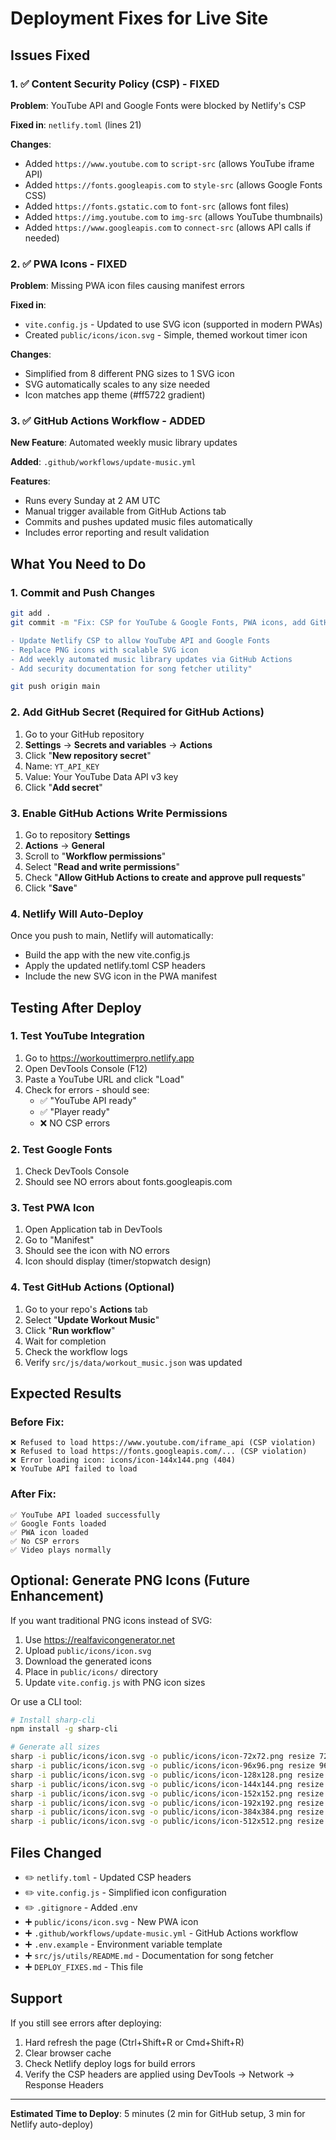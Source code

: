# Deployment Fixes for Live Site

## Issues Fixed

### 1. ✅ Content Security Policy (CSP) - FIXED

**Problem**: YouTube API and Google Fonts were blocked by Netlify's CSP

**Fixed in**: `netlify.toml` (lines 21)

**Changes**:

- Added `https://www.youtube.com` to `script-src` (allows YouTube iframe API)
- Added `https://fonts.googleapis.com` to `style-src` (allows Google Fonts CSS)
- Added `https://fonts.gstatic.com` to `font-src` (allows font files)
- Added `https://img.youtube.com` to `img-src` (allows YouTube thumbnails)
- Added `https://www.googleapis.com` to `connect-src` (allows API calls if needed)

### 2. ✅ PWA Icons - FIXED

**Problem**: Missing PWA icon files causing manifest errors

**Fixed in**:

- `vite.config.js` - Updated to use SVG icon (supported in modern PWAs)
- Created `public/icons/icon.svg` - Simple, themed workout timer icon

**Changes**:

- Simplified from 8 different PNG sizes to 1 SVG icon
- SVG automatically scales to any size needed
- Icon matches app theme (#ff5722 gradient)

### 3. ✅ GitHub Actions Workflow - ADDED

**New Feature**: Automated weekly music library updates

**Added**: `.github/workflows/update-music.yml`

**Features**:

- Runs every Sunday at 2 AM UTC
- Manual trigger available from GitHub Actions tab
- Commits and pushes updated music files automatically
- Includes error reporting and result validation

## What You Need to Do

### 1. Commit and Push Changes

```bash
git add .
git commit -m "Fix: CSP for YouTube & Google Fonts, PWA icons, add GitHub Actions workflow

- Update Netlify CSP to allow YouTube API and Google Fonts
- Replace PNG icons with scalable SVG icon
- Add weekly automated music library updates via GitHub Actions
- Add security documentation for song fetcher utility"

git push origin main
```

### 2. Add GitHub Secret (Required for GitHub Actions)

1. Go to your GitHub repository
2. **Settings** → **Secrets and variables** → **Actions**
3. Click "**New repository secret**"
4. Name: `YT_API_KEY`
5. Value: Your YouTube Data API v3 key
6. Click "**Add secret**"

### 3. Enable GitHub Actions Write Permissions

1. Go to repository **Settings**
2. **Actions** → **General**
3. Scroll to "**Workflow permissions**"
4. Select "**Read and write permissions**"
5. Check "**Allow GitHub Actions to create and approve pull requests**"
6. Click "**Save**"

### 4. Netlify Will Auto-Deploy

Once you push to main, Netlify will automatically:

- Build the app with the new vite.config.js
- Apply the updated netlify.toml CSP headers
- Include the new SVG icon in the PWA manifest

## Testing After Deploy

### 1. Test YouTube Integration

1. Go to https://workouttimerpro.netlify.app
2. Open DevTools Console (F12)
3. Paste a YouTube URL and click "Load"
4. Check for errors - should see:
    - ✅ "YouTube API ready"
    - ✅ "Player ready"
    - ❌ NO CSP errors

### 2. Test Google Fonts

1. Check DevTools Console
2. Should see NO errors about fonts.googleapis.com

### 3. Test PWA Icon

1. Open Application tab in DevTools
2. Go to "Manifest"
3. Should see the icon with NO errors
4. Icon should display (timer/stopwatch design)

### 4. Test GitHub Actions (Optional)

1. Go to your repo's **Actions** tab
2. Select "**Update Workout Music**"
3. Click "**Run workflow**"
4. Wait for completion
5. Check the workflow logs
6. Verify `src/js/data/workout_music.json` was updated

## Expected Results

### Before Fix:

```
❌ Refused to load https://www.youtube.com/iframe_api (CSP violation)
❌ Refused to load https://fonts.googleapis.com/... (CSP violation)
❌ Error loading icon: icons/icon-144x144.png (404)
❌ YouTube API failed to load
```

### After Fix:

```
✅ YouTube API loaded successfully
✅ Google Fonts loaded
✅ PWA icon loaded
✅ No CSP errors
✅ Video plays normally
```

## Optional: Generate PNG Icons (Future Enhancement)

If you want traditional PNG icons instead of SVG:

1. Use https://realfavicongenerator.net
2. Upload `public/icons/icon.svg`
3. Download the generated icons
4. Place in `public/icons/` directory
5. Update `vite.config.js` with PNG icon sizes

Or use a CLI tool:

```bash
# Install sharp-cli
npm install -g sharp-cli

# Generate all sizes
sharp -i public/icons/icon.svg -o public/icons/icon-72x72.png resize 72 72
sharp -i public/icons/icon.svg -o public/icons/icon-96x96.png resize 96 96
sharp -i public/icons/icon.svg -o public/icons/icon-128x128.png resize 128 128
sharp -i public/icons/icon.svg -o public/icons/icon-144x144.png resize 144 144
sharp -i public/icons/icon.svg -o public/icons/icon-152x152.png resize 152 152
sharp -i public/icons/icon.svg -o public/icons/icon-192x192.png resize 192 192
sharp -i public/icons/icon.svg -o public/icons/icon-384x384.png resize 384 384
sharp -i public/icons/icon.svg -o public/icons/icon-512x512.png resize 512 512
```

## Files Changed

- ✏️ `netlify.toml` - Updated CSP headers
- ✏️ `vite.config.js` - Simplified icon configuration
- ✏️ `.gitignore` - Added .env
- ➕ `public/icons/icon.svg` - New PWA icon
- ➕ `.github/workflows/update-music.yml` - GitHub Actions workflow
- ➕ `.env.example` - Environment variable template
- ➕ `src/js/utils/README.md` - Documentation for song fetcher
- ➕ `DEPLOY_FIXES.md` - This file

## Support

If you still see errors after deploying:

1. Hard refresh the page (Ctrl+Shift+R or Cmd+Shift+R)
2. Clear browser cache
3. Check Netlify deploy logs for build errors
4. Verify the CSP headers are applied using DevTools → Network → Response Headers

---

**Estimated Time to Deploy**: 5 minutes (2 min for GitHub setup, 3 min for Netlify auto-deploy)
